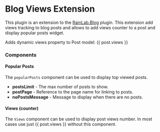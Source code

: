 # Blog Views Extension
This plugin is an extension to the [RainLab.Blog](https://github.com/rainlab/blog-plugin) plugin. This extension add views tracking to blog posts and allows to add views counter to a post and display popular posts widget.

Adds dynamic views property to Post model: {{ post.views }}

### Components
#### Popular Posts
The `popularPosts` component can be used to display top viewed posts.

- **postsLimit** - The max number of posts to show.
- **postPage** - Reference to the page name for linking to posts.
- **noPostsMessage** - Message to display when there are no posts.

#### Views (counter)
The `Views` component can be used to display post views number. In most cases use just {{ post.views }} without this component.